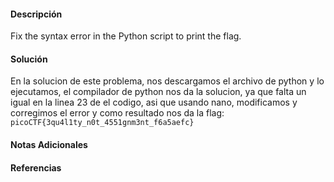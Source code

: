 #### Descripción

Fix the syntax error in the Python script to print the flag.
#### Solución 
En la solucion de este problema, nos descargamos el archivo de python y lo ejecutamos, el compilador de python nos da la solucion, ya que falta un igual en la linea 23 de el codigo, asi que usando nano, modificamos y corregimos el error y como resultado nos da la flag: `picoCTF{3qu4l1ty_n0t_4551gnm3nt_f6a5aefc}`


#### Notas Adicionales

#### Referencias
